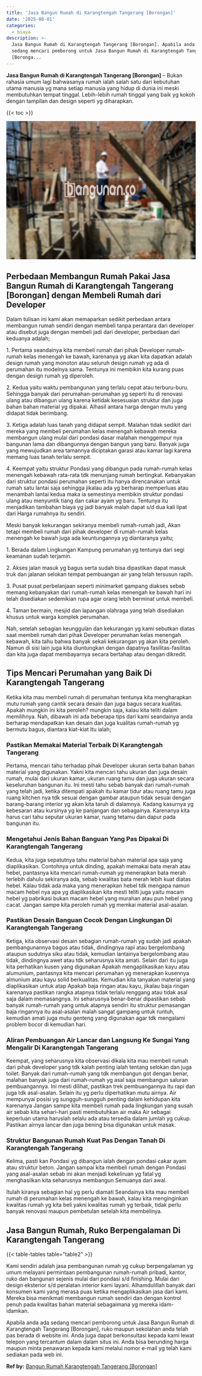 ```yaml
---
title: 'Jasa Bangun Rumah di Karangtengah Tangerang [Borongan]'
date: '2025-08-01'
categories:
  - biaya
description: >-
  Jasa Bangun Rumah di Karangtengah Tangerang [Borongan]. Apabila anda ada
  sedang mencari pemborong untuk Jasa Bangun Rumah di Karangtengah Tangerang
  [Boronga...
---
```


**Jasa Bangun Rumah di Karangtengah Tangerang \[Borongan\]** – Bukan rahasia umum lagi bahwasanya rumah ialah salah satu dari kebutuhan utama manusia yg mana setiap manusia yang hidup di dunia ini meski membutuhkan tempat tinggal. Lebih-lebih rumah tinggal yang baik yg kokoh dengan tampilan dan design seperti yg diharapkan.

{{< toc >}}

![Jasa Bangun Rumah di Karangtengah Tangerang [Borongan]](/images/borong-bangunan-03.png)

## Perbedaan Membangun Rumah Pakai Jasa Bangun Rumah di Karangtengah Tangerang \[Borongan\] dengan Membeli Rumah dari Developer

Dalam tulisan ini kami akan memaparkan sedikit perbedaan antara membangun rumah sendiri dengan membeli tanpa perantara dari developer atau disebut juga dengan membeli jadi dari developer, perbedaan dari keduanya adalah;

1\. Pertama seandainya kita membeli rumah dari pihak Developer rumah-rumah kelas menengah ke bawah, karenanya yg akan kita dapatkan adalah design rumah yang monoton atau seluruh design rumah yg ada di perumahan itu modelnya sama. Tentunya ini membikin kita kurang puas dengan design rumah yg diperoleh.

2\. Kedua yaitu waktu pembangunan yang terlalu cepat atau terburu-buru. Sehingga banyak dari perumahan-perumahan yg seperti itu di renovasi ulang atau dibangun ulang karena ketidak kesesuaian struktur dan juga bahan bahan material yg dipakai. Alhasil antara harga dengan mutu yang didapat tidak berimbang.

3\. Ketiga adalah luas tanah yang didapat sempit. Malahan tidak sedikit dari mereka yang membeli perumahan kelas menengah kebawah mereka membangun ulang mulai dari pondasi dasar malahan menggempur nya bangunan lama dan dibangunnya dengan bangun yang baru. Banyak juga yang mewujudkan area tamannya diciptakan garasi atau kamar lagi karena memang luas tanah terlalu sempit.

4\. Keempat yaitu struktur Pondasi yang dibangun pada rumah-rumah kelas menengah kebawah rata-rata tdk menunjang rumah bertingkat. Kebanyakan dari struktur pondasi perumahan seperti itu hanya direncanakan untuk rumah satu lantai saja sehingga jikalau ada yg berharap memperluas atau menambah lantai kedua maka ia semestinya membikin struktur pondasi ulang atau menyuntik tiang dan cakar ayam yg baru. Tentunya itu menjadikan tambahan biaya yg jadi banyak malah dapat s/d dua kali lipat dari Harga rumahnya itu sendiri.

Meski banyak kekurangan sekiranya membeli rumah-rumah jadi, Akan tetapi membeli rumah dari pihak developer di rumah-rumah kelas menengah ke bawah juga ada keuntungannya yg diantaranya yaitu;

1\. Berada dalam Lingkungan Kampung perumahan yg tentunya dari segi keamanan sudah terjamin.

2\. Akses jalan masuk yg bagus serta sudah bisa dipastikan dapat masuk truk dan jalanan selokan tempat pembuangan air yang telah tersusun rapih.

3\. Pusat pusat perbelanjaan seperti minimarket gampang diakses sebab memang kebanyakan dari rumah-rumah kelas menengah ke bawah hari ini telah disediakan sedemikian rupa agar orang lebih berminat untuk membeli.

4\. Taman bermain, mesjid dan lapangan olahraga yang telah disediakan khusus untuk warga komplek perumahan.

Nah, setelah sebagian keunggulan dan kekurangan yg kami sebutkan diatas saat membeli rumah dari pihak Developer perumahan kelas menengah kebawah, kita tahu bahwa banyak sekali kekurangan yg akan kita peroleh. Namun di sisi lain juga kita diuntungkan dengan dapatnya fasilitas-fasilitas dan kita juga dapat membayarnya secara bertahap atau dengan dikredit.

## Tips Mencari Perumahan yang Baik Di Karangtengah Tangerang

Ketika kita mau membeli rumah di perumahan tentunya kita mengharapkan mutu rumah yang cantik secara desain dan juga bagus secara kualitas. Apakah mungkin ini kita peroleh? mungkin saja, kalau kita teliti dalam memilihnya. Nah, dibawah ini ada beberapa tips dari kami seandainya anda berharap mendapatkan kan desain dan juga kualitas rumah-rumah yg bermutu bagus, diantara kiat-kiat Itu ialah;

### Pastikan Memakai Material Terbaik Di Karangtengah Tangerang

Pertama, mencari tahu terhadap pihak Developer ukuran serta bahan bahan material yang digunakan. Yakni kita mencari tahu ukuran dan juga desain rumah, mulai dari ukuran kamar, ukuran ruang tamu dan juga ukuran secara keseluruhan bangunan itu. Ini mesti tahu sebab banyak dari rumah-rumah yang telah jadi, ketika ditempati apakah itu kamar tidur atau ruang tamu juga ruang kitchen nya tdk sesuai dengan gambar ataupun tidak sesuai dengan barang-barang interior yg akan kita taruh di dalamnya. Kadang kasurnya yg kebesaran atau kursinya yg ke panjangan dan sebagainya. Karenanya kita harus cari tahu seputar ukuran kamar, ruang tetamu dan dapur pada bangunan itu.

### Mengetahui Jenis Bahan Banguan Yang Pas Dipakai Di Karangtengah Tangerang

Kedua, kita juga sepatutnya tahu material bahan material apa saja yang diaplikasikan. Contohnya untuk dinding, apakah memakai bata merah atau hebel, pantasnya kita mencari rumah-rumah yg menerapkan bata merah terlebih dahulu sekiranya ada, sebab kwalitas bata merah lebih kuat diatas hebel. Kalau tidak ada maka yang menerapkan hebel tdk mengapa namun macam hebel nya apa yg diaplikasikan kita mesti teliti juga yaitu macam hebel yg pabrikasi bukan macam hebel yang murahan atau pun hebel yang cacat. Jangan sampe kita peroleh rumah yg memkai material asal-asalan.

### Pastikan Desain Banguan Cocok Dengan Lingkungan Di Karangtengah Tangerang

Ketiga, kita observasi desain sebagian rumah-rumah yg sudah jadi apakah pembangunannya bagus atau tidak, dindingnya rapi atau bergelombang ataupun sudutnya siku atau tidak, kemudian lantainya bergelombang atau tidak, dindingnya awet atau tdk seharusnya kita amati. Selain dari itu juga kita perhatikan kusen yang digunakan Apakah mengaplikasikan kayu atau alumunium, pantasnya kita mencari perumahan yg menerapkan kusennya almunium atau kayu solid berkualitas. Kemudian kita tanyakan material yang diaplikasikan untuk atap Apakah baja ringan atau kayu, jikalau baja ringan karenanya pastikan rangka atapnya tidak terlalu renggang atau tidak asal saja dalam memasangnya. Ini seharusnya benar-benar dipastikan sebab banyak rumah-rumah yang untuk atapnya sendiri itu struktur pemasangan baja ringannya itu asal-asalan malah sangat gampang untuk runtuh, kemudian amati juga mutu genteng yang digunakan agar tdk mengalami problem bocor di kemudian hari.

### Aliran Pembuangan Air Lancar dan Langsung Ke Sungai Yang Mengalir Di Karangtengah Tangerang

Keempat, yang seharusnya kita observasi dikala kita mau membeli rumah dari pihak developer yang tdk kalah penting ialah tentang selokan dan juga toilet. Banyak dari rumah-rumah yang tdk membangun got dengan benar, malahan banyak juga dari rumah-rumah yg asal saja membangun saluran pembuangannya. Ini mesti dilihat, pastikan trek pembuangannya itu rapi dan juga tdk asal-asalan. Selain itu yg perlu diperhatikan mutu airnya. Air mempunyai posisi yg sungguh-sungguh penting dalam kehidupan kita karenanya Jangan sampe kita membeli rumah pada lingkungan yang susah air sebab kita sehari-hari pasti membutuhkan air maka Air sebagai keperluan utama haruslah selalu ada atau tersedia dalam jumlah yg cukup. Pastikan airnya lancar dan juga bening bisa digunakan untuk masak.

### Struktur Bangunan Rumah Kuat Pas Dengan Tanah Di Karangtengah Tangerang

Kelima, pasti kan Pondasi yg dibangun ialah dengan pondasi cakar ayam atau struktur beton. Jangan sampai kita membeli rumah dengan Pondasi yang asal-asalan sebab ini akan menjadi kekeliruan yg fatal yg menghasilkan kita seharusnya membangun Semuanya dari awal.

Itulah kiranya sebagian hal yg perlu diamati Seandainya kita mau membeli rumah di perumahan kelas menengah ke bawah, kalau kita menginginkan kwalitas rumah yg kita beli yakni kwalitas rumah yg terbaik, tidak perlu banyak renovasi maupun pembetulan setelah kita membelinya.

## Jasa Bangun Rumah, Ruko Berpengalaman Di Karangtengah Tangerang

{{< table-tables table="table2" >}}

Kami sendiri adalah jasa pembangunan rumah yg cukup berpengalaman yg umum melayani permintaan pembangunan rumah-rumah pribadi, kantor, ruko dan bangunan sejenis mulai dari pondasi s/d finishing. Mulai dari design eksterior s/d peralatan interior kami layani. Alhamdulillah banyak dari konsumen kami yang merasa puas ketika mengaplikasikan jasa dari kami. Mereka bisa menikmati membangun rumah sendiri dan dengan kontrol penuh pada kwalitas bahan material sebagaimana yg mereka idam-idamkan.

Apabila anda ada sedang mencari pemborong untuk Jasa Bangun Rumah di Karangtengah Tangerang \[Borongan\], ruko maupun sekolahan anda telah pas berada di website ini. Anda juga dapat berkonsultasi kepada kami lewat telepon yang tercantum dalam dalam situs ini. Anda bisa berunding harga maupun minta penawaran kepada kami melalui nomor e-mail yg telah kami sediakan pada web ini.

**Ref by:** [Bangun Rumah Karangtengah Tangerang [Borongan]](https://id.wikipedia.org/wiki/Bangun)
